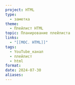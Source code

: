 ```yaml
---
project: HTML
type:
  - заметка
theme:
  - Плейлист HTML
topic: Планирование плейлиста
links:
  - "[[MOC. HTML]]"
tags:
  - YouTube_канал
  - плейлист
  - html
format: 
date: 2024-07-30
aliases:
---
```

##